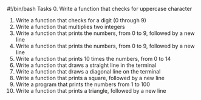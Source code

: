 #!/bin/bash
Tasks
0. Write a function that checks for uppercase character
1. Write a function that checks for a digit (0 through 9)
2. Write a function that multiplies two integers
3. Write a function that prints the numbers, from 0 to 9, followed by a new line
4. Write a function that prints the numbers, from 0 to 9, followed by a new line
5. Write a function that prints 10 times the numbers, from 0 to 14
6. Write a function that draws a straight line in the terminal
7. Write a function that draws a diagonal line on the terminal
8. Write a function that prints a square, followed by a new line
9. Write a program that prints the numbers from 1 to 100
10. Write a function that prints a triangle, followed by a new line